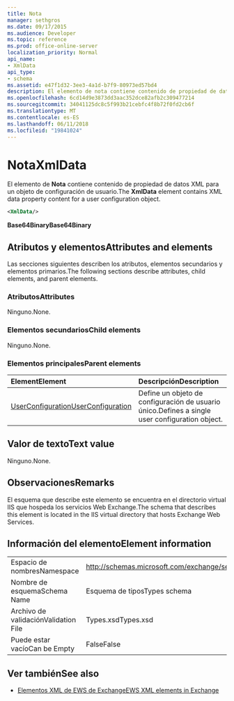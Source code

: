 ```yaml
---
title: Nota
manager: sethgros
ms.date: 09/17/2015
ms.audience: Developer
ms.topic: reference
ms.prod: office-online-server
localization_priority: Normal
api_name:
- XmlData
api_type:
- schema
ms.assetid: e47f1d32-3ee3-4a1d-b7f9-80973ed57bd4
description: El elemento de nota contiene contenido de propiedad de datos XML para un objeto de configuración de usuario.
ms.openlocfilehash: 6cd14d9e3873dd3aac352dce82afb2c309477214
ms.sourcegitcommit: 34041125dc8c5f993b21cebfc4f8b72f0fd2cb6f
ms.translationtype: MT
ms.contentlocale: es-ES
ms.lasthandoff: 06/11/2018
ms.locfileid: "19841024"
---
```

# <a name="xmldata"></a><span data-ttu-id="1e84c-103">Nota</span><span class="sxs-lookup"><span data-stu-id="1e84c-103">XmlData</span></span>

<span data-ttu-id="1e84c-104">El elemento de **Nota** contiene contenido de propiedad de datos XML para un objeto de configuración de usuario.</span><span class="sxs-lookup"><span data-stu-id="1e84c-104">The **XmlData** element contains XML data property content for a user configuration object.</span></span> 
  
```XML
<XmlData/>
```

<span data-ttu-id="1e84c-105">**Base64Binary**</span><span class="sxs-lookup"><span data-stu-id="1e84c-105">**Base64Binary**</span></span>

## <a name="attributes-and-elements"></a><span data-ttu-id="1e84c-106">Atributos y elementos</span><span class="sxs-lookup"><span data-stu-id="1e84c-106">Attributes and elements</span></span>

<span data-ttu-id="1e84c-107">Las secciones siguientes describen los atributos, elementos secundarios y elementos primarios.</span><span class="sxs-lookup"><span data-stu-id="1e84c-107">The following sections describe attributes, child elements, and parent elements.</span></span>
  
### <a name="attributes"></a><span data-ttu-id="1e84c-108">Atributos</span><span class="sxs-lookup"><span data-stu-id="1e84c-108">Attributes</span></span>

<span data-ttu-id="1e84c-109">Ninguno.</span><span class="sxs-lookup"><span data-stu-id="1e84c-109">None.</span></span>
  
### <a name="child-elements"></a><span data-ttu-id="1e84c-110">Elementos secundarios</span><span class="sxs-lookup"><span data-stu-id="1e84c-110">Child elements</span></span>

<span data-ttu-id="1e84c-111">Ninguno.</span><span class="sxs-lookup"><span data-stu-id="1e84c-111">None.</span></span>
  
### <a name="parent-elements"></a><span data-ttu-id="1e84c-112">Elementos principales</span><span class="sxs-lookup"><span data-stu-id="1e84c-112">Parent elements</span></span>

|<span data-ttu-id="1e84c-113">**Element**</span><span class="sxs-lookup"><span data-stu-id="1e84c-113">**Element**</span></span>|<span data-ttu-id="1e84c-114">**Descripción**</span><span class="sxs-lookup"><span data-stu-id="1e84c-114">**Description**</span></span>|
|:-----|:-----|
|[<span data-ttu-id="1e84c-115">UserConfiguration</span><span class="sxs-lookup"><span data-stu-id="1e84c-115">UserConfiguration</span></span>](userconfiguration.md) <br/> |<span data-ttu-id="1e84c-116">Define un objeto de configuración de usuario único.</span><span class="sxs-lookup"><span data-stu-id="1e84c-116">Defines a single user configuration object.</span></span>  <br/> |
   
## <a name="text-value"></a><span data-ttu-id="1e84c-117">Valor de texto</span><span class="sxs-lookup"><span data-stu-id="1e84c-117">Text value</span></span>

<span data-ttu-id="1e84c-118">Ninguno.</span><span class="sxs-lookup"><span data-stu-id="1e84c-118">None.</span></span>
  
## <a name="remarks"></a><span data-ttu-id="1e84c-119">Observaciones</span><span class="sxs-lookup"><span data-stu-id="1e84c-119">Remarks</span></span>

<span data-ttu-id="1e84c-120">El esquema que describe este elemento se encuentra en el directorio virtual IIS que hospeda los servicios Web Exchange.</span><span class="sxs-lookup"><span data-stu-id="1e84c-120">The schema that describes this element is located in the IIS virtual directory that hosts Exchange Web Services.</span></span>
  
## <a name="element-information"></a><span data-ttu-id="1e84c-121">Información del elemento</span><span class="sxs-lookup"><span data-stu-id="1e84c-121">Element information</span></span>

|||
|:-----|:-----|
|<span data-ttu-id="1e84c-122">Espacio de nombres</span><span class="sxs-lookup"><span data-stu-id="1e84c-122">Namespace</span></span>  <br/> |http://schemas.microsoft.com/exchange/services/2006/types  <br/> |
|<span data-ttu-id="1e84c-123">Nombre de esquema</span><span class="sxs-lookup"><span data-stu-id="1e84c-123">Schema Name</span></span>  <br/> |<span data-ttu-id="1e84c-124">Esquema de tipos</span><span class="sxs-lookup"><span data-stu-id="1e84c-124">Types schema</span></span>  <br/> |
|<span data-ttu-id="1e84c-125">Archivo de validación</span><span class="sxs-lookup"><span data-stu-id="1e84c-125">Validation File</span></span>  <br/> |<span data-ttu-id="1e84c-126">Types.xsd</span><span class="sxs-lookup"><span data-stu-id="1e84c-126">Types.xsd</span></span>  <br/> |
|<span data-ttu-id="1e84c-127">Puede estar vacío</span><span class="sxs-lookup"><span data-stu-id="1e84c-127">Can be Empty</span></span>  <br/> |<span data-ttu-id="1e84c-128">False</span><span class="sxs-lookup"><span data-stu-id="1e84c-128">False</span></span>  <br/> |
   
## <a name="see-also"></a><span data-ttu-id="1e84c-129">Ver también</span><span class="sxs-lookup"><span data-stu-id="1e84c-129">See also</span></span>

- [<span data-ttu-id="1e84c-130">Elementos XML de EWS de Exchange</span><span class="sxs-lookup"><span data-stu-id="1e84c-130">EWS XML elements in Exchange</span></span>](ews-xml-elements-in-exchange.md)

